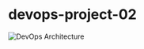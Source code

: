 # devops-project-02

![DevOps Architecture](https://user-images.githubusercontent.com/104420122/209148669-80b4390d-5cfa-4291-b651-11af38042100.png)
